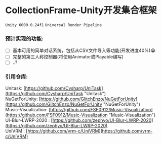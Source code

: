 # CollectionFrame-Unity开发集合框架  
`Unity 6000.0.24f1`  `Universal Render Pipeline`  

### 预计实现的功能:  
  - [ ] 基本可用的简单对话系统，包括从CSV文件导入等功能(开发进度40%)😭
  - [ ] 完整的第三人称控制器(将使用Animator或Playable编写)
  - [ ] ..?

### 引用仓库:  
Unitask: [https://github.com/Cysharp/UniTask](https://github.com/Cysharp/UniTask "Unitask")  
NuGetForUnity: [https://github.com/GlitchEnzo/NuGetForUnity](https://github.com/GlitchEnzo/NuGetForUnity "NuGetForUnity")  
Music-Visualization: [https://github.com/FSF0912/Music-Visualization](https://github.com/FSF0912/Music-Visualization "Music-Visualization")  
UI-Blur-LWRP-2020 : [https://github.com/zephyo/UI-Blur-LWRP-2020](https://github.com/zephyo/UI-Blur-LWRP-2020)  
UniVRM : [https://github.com/vrm-c/UniVRM](https://github.com/vrm-c/UniVRM)

